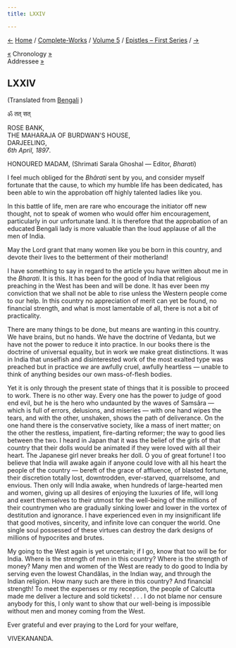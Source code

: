 ```yaml
---
title: LXXIV

---
```

<div>

[←](073_madam.htm) [Home](../../../index.htm) /
[Complete-Works](../../complete_works.htm) / [Volume
5](../volume_5_contents.htm) / [Epistles – First
Series](epistles_first_series_contents.htm) / [→](075_doctor_shashi.htm)

  

[«](../../volume_9/letters_fifth_series/108_miss_noble.htm) Chronology
[»](../../volume_9/letters_fifth_series/109_lalajee.htm)  
Addressee
[»](../../volume_4/translation_prose/the_education_that_india_needs.htm)

## LXXIV

(Translated from [Bengali](b7331e5074.htm) )

ॐ तत् सत्

ROSE BANK,  
THE MAHARAJA OF BURDWAN'S HOUSE,  
DARJEELING,  
*6th April, 1897*.

HONOURED MADAM, (Shrimati Sarala Ghoshal — Editor, *Bharati*)

I feel much obliged for the *Bhârati* sent by you, and consider myself
fortunate that the cause, to which my humble life has been dedicated,
has been able to win the approbation off highly talented ladies like
you.

In this battle of life, men are rare who encourage the initiator off new
thought, not to speak of women who would offer him encouragement,
particularly in our unfortunate land. It is therefore that the
approbation of an educated Bengali lady is more valuable than the loud
applause of all the men of India.

May the Lord grant that many women like you be born in this country, and
devote their lives to the betterment of their motherland!

I have something to say in regard to the article you have written about
me in the *Bharati*. It is this. It has been for the good of India that
religious preaching in the West has been and will be done. It has ever
been my conviction that we shall not be able to rise unless the Western
people come to our help. In this country no appreciation of merit can
yet be found, no financial strength, and what is most lamentable of all,
there is not a bit of practicality.

There are many things to be done, but means are wanting in this country.
We have brains, but no hands. We have the doctrine of Vedanta, but we
have not the power to reduce it into practice. In our books there is the
doctrine of universal equality, but in work we make great distinctions.
It was in India that unselfish and disinterested work of the most
exalted type was preached but in practice *we* are awfully cruel,
awfully heartless — unable to think of anything besides our own
mass-of-flesh bodies.

Yet it is only through the present state of things that it is possible
to proceed to work. There is no other way. Every one has the power to
judge of good end evil, but he is the hero who undaunted by the waves of
Samsâra — which is full of errors, delusions, and miseries — with one
hand wipes the tears, and with the other, unshaken, shows the path of
deliverance. On the one hand there is the conservative society, like a
mass of inert matter; on the other the restless, impatient, fire-darting
reformer; the way to good lies between the two. I heard in Japan that it
was the belief of the girls of that country that their dolls would be
animated if they were loved with all their heart. The Japanese girl
never breaks her doll. O you of great fortune! I too believe that India
will awake again if anyone could love with all his heart the people of
the country — bereft of the grace of affluence, of blasted fortune,
their discretion totally lost, downtrodden, ever-starved, quarrelsome,
and envious. Then only will India awake, when hundreds of large-hearted
men and women, giving up all desires of enjoying the luxuries of life,
will long and exert themselves to their utmost for the well-being of the
millions of their countrymen who are gradually sinking lower and lower
in the vortex of destitution and ignorance. I have experienced even in
my insignificant life that good motives, sincerity, and infinite love
can conquer the world. One single soul possessed of these virtues can
destroy the dark designs of millions of hypocrites and brutes.

My going to the West again is yet uncertain; if I go, know that too will
be for India. Where is the strength of men in this country? Where is the
strength of money? Many men and women of the West are ready to do good
to India by serving even the lowest Chandâlas, in the Indian way, and
through the Indian religion. How many such are there in this country?
And financial strength! To meet the expenses or my reception, the people
of Calcutta made me deliver a lecture and sold tickets! . . . I do not
blame nor censure anybody for this, I only want to show that our
well-being is impossible without men and money coming from the West.

Ever grateful and ever praying to the Lord for your welfare,

VIVEKANANDA.

</div>
